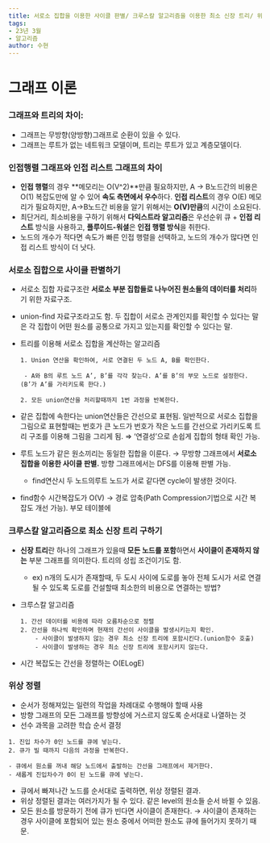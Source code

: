 ```yaml
---
title: 서로소 집합을 이용한 사이클 판별/ 크루스칼 알고리즘을 이용한 최소 신장 트리/ 위상 정렬
tags:
- 23년 3월
- 알고리즘
author: 수현
---
```


# 그래프 이론
### 그래프와 트리의 차이:

- 그래프는 무방향(양방향)그래프로 순환이 있을 수 있다.
- 그래프는 루트가 없는 네트워크 모델이며, 트리는 루트가 있고 계층모델이다.

### 인접행렬 그래프와 인접 리스트 그래프의 차이

- **인접 행렬**의 경우 **메모리는 O(V^2)**만큼 필요하지만, A → B노드간의 비용은 O(1) 복잡도만에 알 수 있어 **속도 측면에서 우수**하다. **인접 리스트**의 경우 O(E) 메모리가 필요하지만, A→B노드간 비용을 알기 위해서는 **O(V)만큼**의 시간이 소요된다.
- 최단거리, 최소비용을 구하기 위해서 **다익스트라 알고리즘**은 우선순위 큐 + **인접 리스트** 방식을 사용하고, **플루이드-워셜**은 **인접 행렬 방식**을 취한다.
- 노드의 개수가 적다면 속도가 빠른 인접 행렬을 선택하고, 노드의 개수가 많다면 인접 리스트 방식이 더 낫다.

### 서로소 집합으로 사이클 판별하기

- 서로소 집합 자료구조란 **서로소 부분 집합들로 나누어진 원소들의 데이터를 처리**하기 위한 자료구조.
- union-find 자료구조라고도 함. 두 집합이 서로소 관계인지를 확인할 수 있다는 말은 각 집합이 어떤 원소를 공통으로 가지고 있는지를 확인할 수 있다는 말.
- 트리를 이용해 서로소 집합을 계산하는 알고리즘

    ```
    1. Union 연산을 확인하여, 서로 연결된 두 노드 A, B를 확인한다.

     - A와 B의 루트 노드 A’, B’를 각각 찾는다. A’를 B’의 부모 노드로 설정한다.(B’가 A’를 가리키도록 한다.)

    2. 모든 union연산을 처리할때까지 1번 과정을 반복한다.
    ```
- 같은 집합에 속한다는 union연산들은 간선으로 표현됨. 일반적으로 서로소 집합을 그림으로 표현할때는 번호가 큰 노드가 번호가 작은 노드를 간선으로 가리키도록 트리 구조를 이용해 그림을 그리게 됨. ⇒ ‘연결성’으로 손쉽게 집합의 형태 확인 가능.
- 루트 노드가 같은 원소끼리는 동일한 집합을 이룬다. → 무방향 그래프에서 **서로소 집합을 이용한 사이클 판별.** 방향 그래프에서는 DFS를 이용해 판별 가능.
    - find연산시 두 노드의루트 노드가 서로 같다면 cycle이 발생한 것이다.
- find함수 시간복잡도가 O(V) → 경로 압축(Path Compression기법으로 시간 복잡도 개선 가능). 부모 테이블에

### 크루스칼 알고리즘으로 최소 신장 트리 구하기

- **신장 트리**란 하나의 그래프가 있을때 **모든 노드를 포함**하면서 **사이클이 존재하지 않는** 부분 그래프를 의미한다. 트리의 성립 조건이기도 함.
    - ex) n개의 도시가 존재할때, 두 도시 사이에 도로를 놓아 전체 도시가 서로 연결될 수 있도록 도로를 건설할때 최소한의 비용으로 연결하는 방법?
- 크루스칼 알고리즘
    ```
    1. 간선 데이터를 비용에 따라 오름차순으로 정렬
    2. 간선을 하나씩 확인하며 현재의 간선이 사이클을 발생시키는지 확인.
    	- 사이클이 발생하지 않는 경우 최소 신장 트리에 포함시킨다.(union함수 호출) 
    	- 사이클이 발생하는 경우 최소 신장 트리에 포함시키지 않는다.
    
    ```
    
- 시간 복잡도는 간선을 정렬하는 O(ELogE)

### 위상 정렬

- 순서가 정해져있는 일련의 작업을 차례대로 수행해야 할때 사용
- 방향 그래프의 모든 그래프를 방향성에 거스르지 않도록 순서대로 나열하는 것
- 선수 과목을 고려한 학습 순서 결정

```
1. 진입 차수가 0인 노드를 큐에 넣는다.
2. 큐가 빌 때까지 다음의 과정을 반복한다.

- 큐에서 원소를 꺼내 해당 노드에서 출발하는 간선을 그래프에서 제거한다.
- 새롭게 진입차수가 0이 된 노드를 큐에 넣는다.
```

- 큐에서 빠져나간 노드를 순서대로 출력하면, 위상 정렬된 결과.
- 위상 정렬된 결과는 여러가지가 될 수 있다. 같은 level의 원소들 순서 바뀔 수 있음.
- 모든 원소를 방문하기 전에 큐가 빈다면 사이클이 존재한다. → 사이클이 존재하는 경우 사이클에 포함되어 있는 원소 중에서 어떠한 원소도 큐에 들어가지 못하기 때문.
